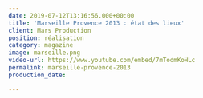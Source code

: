 ```yaml
---
date: 2019-07-12T13:16:56.000+00:00
title: 'Marseille Provence 2013 : état des lieux'
client: Mars Production
position: réalisation
category: magazine
image: marseille.png
video-url: https://www.youtube.com/embed/7mTodmKoHLc
permalink: marseille-provence-2013
production_date: 

---
```

